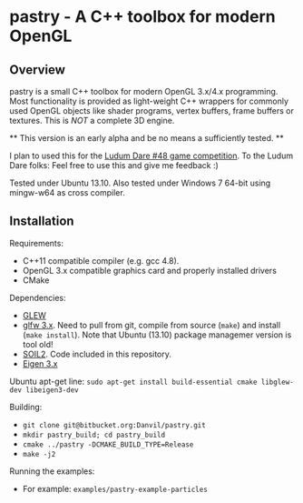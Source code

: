 pastry - A C++ toolbox for modern OpenGL
====


Overview
----

pastry is a small C\+\+ toolbox for modern OpenGL 3.x/4.x programming.
Most functionality is provided as light-weight C\+\+ wrappers for commonly used OpenGL objects like shader programs, vertex buffers, frame buffers or textures.
This is *NOT* a complete 3D engine. 

** This version is an early alpha and be no means a sufficiently tested. **

I plan to used this for the [Ludum Dare #48 game competition](http://www.ludumdare.com/compo/).
To the Ludum Dare folks: Feel free to use this and give me feedback :)

Tested under Ubuntu 13.10. Also tested under Windows 7 64-bit using mingw-w64 as cross compiler.


Installation
----

Requirements:

* C++11 compatible compiler (e.g. gcc 4.8).
* OpenGL 3.x compatible graphics card and properly installed drivers
* CMake

Dependencies:

* [GLEW](http://glew.sourceforge.net/)
* [glfw 3.x](http://www.glfw.org/). Need to pull from git, compile from source (`make`) and install (`make install`). Note that Ubuntu (13.10) package managemer version is tool old!
* [SOIL2](https://bitbucket.org/SpartanJ/soil2). Code included in this repository.
* [Eigen 3.x](http://eigen.tuxfamily.org)

Ubuntu apt-get line:
`sudo apt-get install build-essential cmake libglew-dev libeigen3-dev`

Building:

* `git clone git@bitbucket.org:Danvil/pastry.git`
* `mkdir pastry_build; cd pastry_build`
* `cmake ../pastry -DCMAKE_BUILD_TYPE=Release`
* `make -j2`

Running the examples:

 * For example: `examples/pastry-example-particles`
